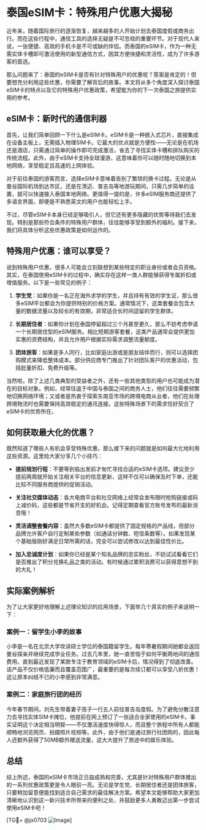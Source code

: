 # 泰国eSIM卡：特殊用户优惠大揭秘

近年来，随着国际旅行的逐渐恢复，越来越多的人开始计划去泰国度假或商务出行。而在这些行程中，通信工具的选择无疑是不可忽视的重要环节。对于现代人来说，一张便捷、高效的手机卡是不可或缺的伴侣。而泰国的eSIM卡，作为一种无需实体卡槽即可激活使用的新型通信方式，因其方便快捷和灵活性，成为了许多游客的首选。

那么问题来了：泰国的eSIM卡是否有针对特殊用户的优惠呢？答案是肯定的！但要想充分利用这些优惠，你需要了解背后的故事。本文将从多个角度深入探讨泰国eSIM卡的特点以及它的特殊用户优惠政策，希望能为你的下一次泰国之旅提供实用的参考。

## eSIM卡：新时代的通信利器

首先，让我们简单回顾一下什么是eSIM卡。eSIM卡是一种嵌入式芯片，直接集成在设备主板上，无需插入物理SIM卡。它最大的优点就是方便性——无论是在机场还是酒店，只需通过简单的操作即可完成激活，省去了寻找实体卡槽和排队购买的传统流程。此外，由于eSIM卡支持全球漫游，这意味着你可以随时随地切换到本地网络，享受稳定且高速的上网体验。

对于前往泰国的游客而言，选择eSIM卡意味着告别了繁琐的换卡过程。无论是从曼谷国际机场到达市区，还是在清迈、普吉岛等地游玩期间，只需几步简单的设置，就可以快速接入泰国本地网络。更值得一提的是，许多eSIM服务商还提供了多语言界面，即便是不熟悉英文的用户也能轻松上手。

不过，尽管eSIM卡本身已经足够吸引人，但它还有更多隐藏的优势等待我们去发现。特别是那些符合条件的特殊用户群体，往往能够享受到额外的福利。接下来，我们将具体分析这些优惠政策是如何运作的。

## 特殊用户优惠：谁可以享受？

说到特殊用户优惠，很多人可能会立刻联想到某些特定的职业身份或者会员资格。其实，在泰国使用eSIM卡的过程中，确实存在这样一类人群能够获得专属折扣或增值服务。以下是一些常见的例子：

1. **学生党**：如果你是一名正在海外求学的学生，并且持有有效的学生证，那么很多eSIM平台都会为你提供特别的价格方案。通常情况下，这类套餐会包含大量的数据流量以及较长的有效期，非常适合长时间逗留的学生群体。

2. **长期居住者**：如果你计划在泰国停留超过三个月甚至更久，那么不妨考虑申请一个长期居住型的eSIM服务。相比短期游客套餐，这类产品通常会提供更加实惠的资费结构，并且允许用户根据实际需求调整流量额度。

3. **团体旅客**：如果是多人同行，比如家庭出游或是朋友结伴而行，则可以选择团购模式来降低整体成本。部分供应商专门推出了针对团队客户的优惠活动，包括批量折扣、免费升级等。

当然啦，除了上述几类典型的受益者之外，还有一些其他类型的用户也可能成为潜在的目标对象。例如，经常往返于中国与泰国之间的商务人士，他们往往需要频繁地切换网络环境；又或者是热衷于探索东南亚市场的跨境电商从业者，他们在处理跨境物流时也需要保持高效稳定的通讯连接。这些特殊场景下的需求恰好契合了eSIM卡的优势所在。

## 如何获取最大化的优惠？

既然知道了哪些人有机会享受特殊优惠，那么接下来的问题就是如何最大化地利用这些资源。这里给大家分享几个小技巧：

- **提前规划行程**：不要等到临出发前才匆忙寻找合适的eSIM卡选项。建议至少提前两周就开始关注相关平台的信息更新，这样不仅可以确保及时下单，还能比较不同服务商提供的促销活动。
  
- **关注社交媒体动态**：各大电商平台和社交网络上经常会发布限时抢购链接或码上减价码，这些都是节省开支的好机会。记得定期查看官方账号发布的最新消息哦！

- **灵活调整套餐内容**：虽然大多数eSIM卡都提供了固定规格的产品线，但部分品牌允许客户自行定制某些参数（如通话分钟数、短信条数等）。如果发现某个基础版刚好满足日常所需的话，完全可以尝试修改以达到最佳性价比。

- **加入忠诚度计划**：如果你已经是某个知名品牌的忠实粉丝，不妨试试看看它们是否推出了积分兑换礼品之类的活动。有时候通过累积消费可以获得意想不到的大礼！

## 实际案例解析

为了让大家更好地理解上述理论知识的应用场景，下面举几个真实的例子来说明一下：

### 案例一：留学生小李的故事
小李是一名在北京大学攻读硕士学位的泰国籍留学生。每年寒暑假期间她都会返回曼谷探亲并继续完成学业任务。过去几年里，她一直苦恼于如何平衡两地间的通信费用。直到最近发现了某款专注于教育领域的eSIM卡后，情况得到了彻底改善。该产品不仅价格低廉而且覆盖范围广，最重要的是每次续订都可以享受八折优惠！这让原本纠结不已的小李感到非常满意。

### 案例二：家庭旅行团的经历
今年春节期间，刘先生带着妻子孩子一行五人前往普吉岛度假。为了避免分散注意力去寻找实体SIM卡摊位，他提前在网上预订了一张适合全家使用的eSIM卡。事实证明这个决定相当明智——不仅激活速度快得惊人，而且整个旅程中所有人都能顺畅地浏览网页、拍摄照片视频等。此外，由于他们是通过旅行社团购的，因此每人还额外获得了50MB额外赠送流量，这大大提升了旅途中的娱乐体验。

## 总结

综上所述，泰国的eSIM卡市场正日益成熟和完善，尤其是针对特殊用户群体推出的一系列优惠政策更是令人眼前一亮。无论是学生党、长期居住者还是团体旅客，只要稍加留意便能找到适合自己需求的最佳解决方案。希望本文能够帮助大家更加清晰地认识到这一新兴技术所带来的便利之处，并鼓励更多人勇敢迈出第一步尝试使用eSIM卡吧！

[TG💪+ @jx0703 ![Image](https://github.com/user-attachments/assets/dbca1d08-cadb-493c-b0ec-ad6f7a83f270)]